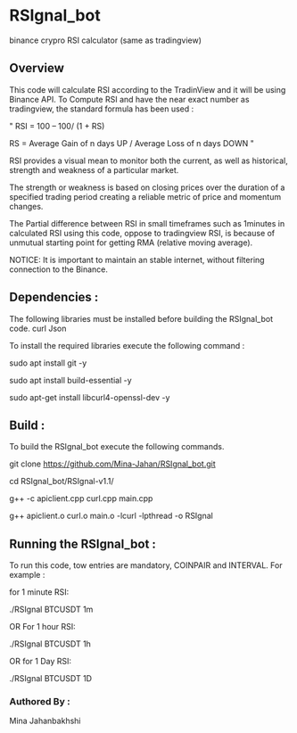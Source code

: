 # RSIgnal_bot
binance crypro RSI calculator (same as tradingview)

## Overview
This code will calculate RSI according to the TradinView and it will be using Binance API. To Compute RSI and have the near exact number as tradingview, the standard formula has been used :

" RSI = 100 – 100/ (1 + RS)

RS = Average Gain of n days UP  / Average Loss of n days DOWN "

RSI  provides a visual mean to monitor both the current, as well as historical, strength and weakness of a particular market. 

The strength or weakness is based on closing prices over the duration of a specified trading period creating a reliable metric of price and momentum changes.

The Partial difference between RSI in small timeframes such as 1minutes in calculated RSI using this code, oppose to tradingview RSI, is because of unmutual starting point for getting RMA (relative moving average).

NOTICE: It is important to maintain an stable internet, without filtering connection to the Binance. 

## Dependencies :
The following libraries must be installed before building the RSIgnal_bot code.
curl
Json

To install the required libraries execute the following command :

sudo apt install git -y

sudo apt install build-essential -y

sudo apt-get install libcurl4-openssl-dev -y

## Build :
To build the RSIgnal_bot execute the following commands.

git clone https://github.com/Mina-Jahan/RSIgnal_bot.git

cd RSIgnal_bot/RSIgnal-v1.1/

g++ -c apiclient.cpp  curl.cpp  main.cpp

g++ apiclient.o  curl.o  main.o -lcurl -lpthread -o RSIgnal

## Running the RSIgnal_bot :
 To run this code, tow entries are mandatory, COINPAIR and INTERVAL. For example :
 
 for 1 minute RSI:
 
./RSIgnal BTCUSDT 1m

OR
For 1 hour RSI:

./RSIgnal BTCUSDT 1h

OR
for 1 Day RSI:

./RSIgnal BTCUSDT 1D

### Authored By :
Mina Jahanbakhshi
